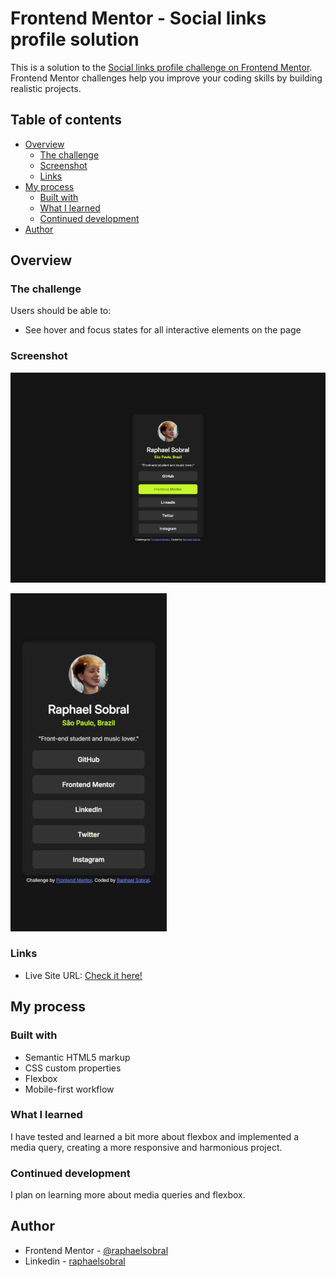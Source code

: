 # Frontend Mentor - Social links profile solution

This is a solution to the [Social links profile challenge on Frontend Mentor](https://www.frontendmentor.io/challenges/social-links-profile-UG32l9m6dQ). Frontend Mentor challenges help you improve your coding skills by building realistic projects. 

## Table of contents

- [Overview](#overview)
  - [The challenge](#the-challenge)
  - [Screenshot](#screenshot)
  - [Links](#links)
- [My process](#my-process)
  - [Built with](#built-with)
  - [What I learned](#what-i-learned)
  - [Continued development](#continued-development)
- [Author](#author)

## Overview

### The challenge

Users should be able to:

- See hover and focus states for all interactive elements on the page

### Screenshot
![Screenshot desktop](assets/images/scr-desk.jpg)

![Screenshot mobile](assets/images/scr-mob.jpg)

### Links

- Live Site URL: [Check it here!](https://raphaelsobral.github.io/studies/challenge-003/index.html)

## My process

### Built with

- Semantic HTML5 markup
- CSS custom properties
- Flexbox
- Mobile-first workflow

### What I learned

I have tested and learned a bit more about flexbox and implemented a media query, creating a more responsive and harmonious project.

### Continued development

I plan on learning more about media queries and flexbox.

## Author

- Frontend Mentor - [@raphaelsobral](https://www.frontendmentor.io/profile/raphaelsobral)
- Linkedin - [raphaelsobral](https://www.linkedin.com/in/raphael-sobral-38766430b/)

